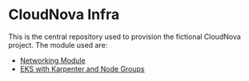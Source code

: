 # CloudNova Infra

This is the central repository used to provision the fictional CloudNova project. The module used are:

 - [Networking Module](https://github.com/karol-olive/cn-networking)
 - [EKS with Karpenter and Node Groups](https://github.com/karol-olive/cn-eks)

